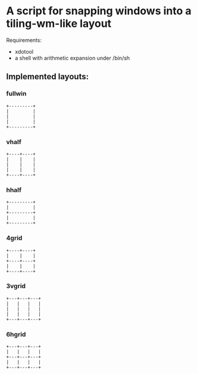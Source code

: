 # A script for snapping windows into a tiling-wm-like layout

Requirements:
- xdotool
- a shell with arithmetic expansion under /bin/sh

## Implemented layouts:

### fullwin
```
+---------+
|         |
|         |
|         |
+---------+
```

### vhalf
```
+----+----+
|    |    |
|    |    |
|    |    |
+----+----+
```

### hhalf
```
+---------+
|         |
+---------+
|         |
+---------+
```

### 4grid
```
+----+----+
|    |    |
+----+----+
|    |    |
+----+----+
```

### 3vgrid
```
+---+---+---+
|   |   |   |
|   |   |   |
|   |   |   |
+---+---+---+
```

### 6hgrid
```
+---+---+---+
|   |   |   |
+---+---+---+
|   |   |   |
+---+---+---+
```
